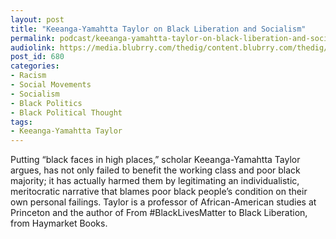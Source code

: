 ```yaml
---
layout: post
title: "Keeanga-Yamahtta Taylor on Black Liberation and Socialism"
permalink: podcast/keeanga-yamahtta-taylor-on-black-liberation-and-socialism/
audiolink: https://media.blubrry.com/thedig/content.blubrry.com/thedig/The_Dig_-_EP_21_-_Taylor.mp3
post_id: 680
categories: 
- Racism
- Social Movements
- Socialism
- Black Politics
- Black Political Thought
tags: 
- Keeanga-Yamahtta Taylor
---
```


Putting “black faces in high places,” scholar Keeanga-Yamahtta Taylor argues, has not only failed to benefit the working class and poor black majority; it has actually harmed them by legitimating an individualistic, meritocratic narrative that blames poor black people’s condition on their own personal failings. Taylor is a professor of African-American studies at Princeton and the author of From #BlackLivesMatter to Black Liberation, from Haymarket Books.
